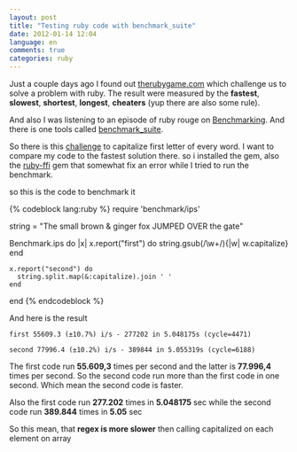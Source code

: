 ```yaml
---
layout: post
title: "Testing ruby code with benchmark_suite"
date: 2012-01-14 12:04
language: en
comments: true
categories: ruby
---
```


Just a couple days ago I found out [therubygame.com][1] which challenge us to
solve a problem with ruby. The result were measured by the **fastest**, **slowest**, **shortest**, **longest**, 
**cheaters** (yup there are also some rule). 

And also I was listening to an episode of ruby rouge on [Benchmarking][2]. And there is one tools called [benchmark_suite][3].

So there is this [challenge][4] to capitalize first letter of every word. I want to compare my code to the fastest solution there.
so i installed the gem, also the [ruby-ffi][5] gem that somewhat fix an error while I tried to run the benchmark. 

so this is the code to benchmark it

{% codeblock lang:ruby %}
  require 'benchmark/ips'

  string = "The small brown & ginger fox JUMPED OVER the gate"

  Benchmark.ips do |x|
    x.report("first") do 
      string.gsub(/\w+/){|w| w.capitalize} 
    end
    
    x.report("second") do
      string.split.map(&:capitalize).join ' ' 
    end
  end
{% endcodeblock %}

And here is the result

`first 55609.3 (±10.7%) i/s - 277202 in 5.048175s (cycle=4471)`

`second 77996.4 (±10.2%) i/s - 389844 in 5.055319s (cycle=6188)`

The first code run **55.609,3** times per second and the latter is **77.996,4** times per second. 
So the second code run more than the first code in one second. Which mean the second code is faster.

Also the first code run **277.202** times in **5.048175** sec while the second code run **389.844** times in **5.05** sec

So this mean, that **regex is more slower** then calling capitalized on each element on array

[1]: http://www.therubygame.com "The Ruby Game"
[2]: http://rubyrogues.com/034-rr-benchmarking-and-profiling/ "034 RR Benchmarking and Profiling"
[3]: http://rubygems.org/gems/benchmark_suite "benchmark_suite"
[4]: http://www.therubygame.com/challenges/3/submissions "Challenge #3"
[5]: http://rubygems.org/gems/ffi "ffi gem"